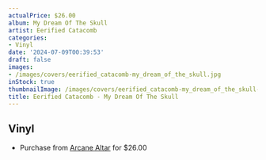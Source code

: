 ```yaml
---
actualPrice: $26.00
album: My Dream Of The Skull
artist: Eerified Catacomb
categories:
- Vinyl
date: '2024-07-09T00:39:53'
draft: false
images:
- /images/covers/eerified_catacomb-my_dream_of_the_skull.jpg
inStock: true
thumbnailImage: /images/covers/eerified_catacomb-my_dream_of_the_skull-thumb.jpg
title: Eerified Catacomb - My Dream Of The Skull
---
```


## Vinyl
* Purchase from [Arcane Altar](https://arcanealtar.bigcartel.com/product/eerified-catacomb-my-dream-of-the-skull-12-lp) for $26.00

